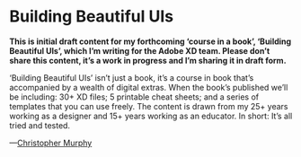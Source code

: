 Building Beautiful UIs
======================

**This is initial draft content for my forthcoming ‘course in a book’, ‘Building Beautiful UIs’, which I’m writing for the Adobe XD team. Please don’t share this content, it’s a work in progress and I’m sharing it in draft form.**

‘Building Beautiful UIs’ isn’t just a book, it’s a course in book that’s accompanied by a wealth of digital extras. When the book’s published we’ll be including: 30+ XD files; 5 printable cheat sheets; and a series of templates that you can use freely. The content is drawn from my 25+ years working as a designer and 15+ years working as an educator. In short: It’s all tried and tested.

—[Christopher Murphy](https://www.twitter.com/fehler)